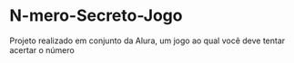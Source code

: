 # N-mero-Secreto-Jogo
Projeto realizado em conjunto da Alura, um jogo ao qual você deve tentar acertar o número
